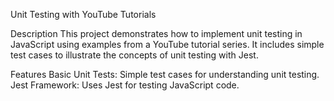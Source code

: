 Unit Testing with YouTube Tutorials

Description
This project demonstrates how to implement unit testing in JavaScript using examples from a YouTube tutorial series. It includes simple test cases to illustrate the concepts of unit testing with Jest.


Features
Basic Unit Tests: Simple test cases for understanding unit testing.
Jest Framework: Uses Jest for testing JavaScript code.
